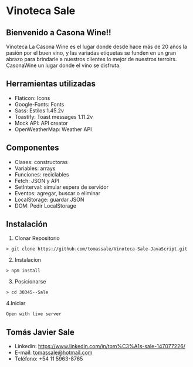 # Vinoteca Sale
## Bienvenido a Casona Wine!!
Vinoteca La Casona Wine es el lugar donde desde hace más de 20 años la pasión por el buen vino, y las variadas etiquetas se funden en un gran abrazo para brindarle a nuestros clientes lo mejor de nuestros terroirs. CasonaWine un lugar donde el vino se disfruta.
## Herramientas utilizadas
* Flaticon: Icons
* Google-Fonts: Fonts
* Sass: Estilos 1.45.2v
* Toastify: Toast messages 1.11.2v
* Mock API: API creator
* OpenWeatherMap: Weather API
## Componentes
* Clases: constructoras
* Variables: arrays
* Funciones: reciclables
* Fetch: JSON y API
* SetInterval: simular espera de servidor
* Eventos: agregar, buscar o eliminar
* LocalStorage: guardar JSON
* DOM: Pedir LocalStorage
## Instalación
1. Clonar Repositorio
```
> git clone https://github.com/tomassale/Vinoteca-Sale-JavaScript.git
```
2. Instalacion
```
> npm install
```
3. Posicionarse
```
> cd 30345--Sale
```
4.Iniciar
```
Open with live server
```
## Tomás Javier Sale
* Linkedin: https://www.linkedin.com/in/tom%C3%A1s-sale-147077226/
* E-mail: tomassale@hotmail.com
* Teléfono: +54 11 5963-8765
